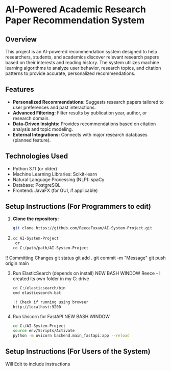 # AI-Powered Academic Research Paper Recommendation System

## Overview
This project is an AI-powered recommendation system designed to help researchers, students, and academics discover relevant research papers based on their interests and reading history. The system utilizes machine learning algorithms to analyze user behavior, research topics, and citation patterns to provide accurate, personalized recommendations.

## Features
- **Personalized Recommendations:** Suggests research papers tailored to user preferences and past interactions.
- **Advanced Filtering:** Filter results by publication year, author, or research domain.
- **Data-Driven Insights:** Provides recommendations based on citation analysis and topic modeling.
- **External Integrations:** Connects with major research databases (planned feature).

## Technologies Used
- Python 3.11 (or older)
- Machine Learning Libraries: Scikit-learn
- Natural Language Processing (NLP): spaCy
- Database: PostgreSQL 
- Frontend: JavaFX (for GUI, if applicable)

## Setup Instructions (For Programmers to edit)
1. **Clone the repository:**
   ```bash
   git clone https://github.com/ReeceFuxan/AI-System-Project.git

2. ```bash
   cd AI-System-Project
	or
   cd C:/path/path/AI-System-Project

!! Committing Changes
git status
git add .
git commit -m "Message"
git push origin main

3. Run ElasticSearch (depends on install) NEW BASH WINDOW
   Reece - I created its own folder in my C: drive
   ```bash
   cd C:/elasticsearch/bin
   cmd elasticsearch.bat

   !! Check if running using browser
   http://localhost:9200

4. Run Uvicorn for FastAPI NEW BASH WINDOW
   ```bash
   cd C:/AI-System-Project
   source env/Scripts/Activate
   python -m uvicorn backend.main_fastapi:app --reload

## Setup Instructions (For Users of the System)
Will Edit to include instructions
